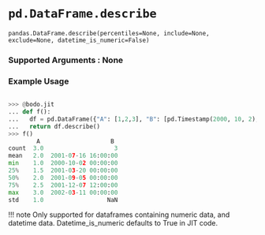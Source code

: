 # `pd.DataFrame.describe`

`pandas.DataFrame.describe(percentiles=None, include=None, exclude=None, datetime_is_numeric=False)`

### Supported Arguments : None

### Example Usage

```py

>>> @bodo.jit
... def f():
...   df = pd.DataFrame({"A": [1,2,3], "B": [pd.Timestamp(2000, 10, 2), pd.Timestamp(2001, 9, 5), pd.Timestamp(2002, 3, 11)]})
...   return df.describe()
>>> f()
        A                    B
count  3.0                    3
mean   2.0  2001-07-16 16:00:00
min    1.0  2000-10-02 00:00:00
25%    1.5  2001-03-20 00:00:00
50%    2.0  2001-09-05 00:00:00
75%    2.5  2001-12-07 12:00:00
max    3.0  2002-03-11 00:00:00
std    1.0                  NaN
```

!!! note
Only supported for dataframes containing numeric data, and datetime data. Datetime_is_numeric defaults to True in JIT code.
